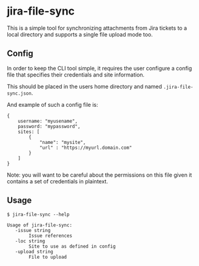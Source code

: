 jira-file-sync
==============

This is a simple tool for synchronizing attachments from Jira tickets to a 
local directory and supports a single file upload mode too.


Config
------

In order to keep the CLI tool simple, it requires the user configure a config
file that specifies their credentials and site information.

This should be placed in the users home directory and named ```.jira-file-sync.json```.

And example of such a config file is:

```
{
    username: "myusename",
    password: "mypassword",
    sites: [
        {
            "name": "mysite",
            "url" : "https://myurl.domain.com"
        }
    ]
}
```

Note: you will want to be careful about the permissions on this file given it
contains a set of credentials in plaintext.


Usage
---

```
$ jira-file-sync --help

Usage of jira-file-sync:
   -issue string
        Issue references
   -loc string
        Site to use as defined in config
   -upload string
        File to upload
```
